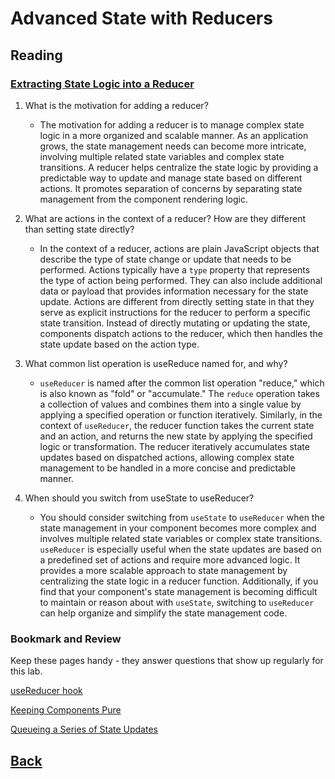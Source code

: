 # Advanced State with Reducers

## Reading

### [Extracting State Logic into a Reducer](https://react.dev/learn/extracting-state-logic-into-a-reducer)

1. What is the motivation for adding a reducer?
   * The motivation for adding a reducer is to manage complex state logic in a more organized and scalable manner. As an application grows, the state management needs can become more intricate, involving multiple related state variables and complex state transitions. A reducer helps centralize the state logic by providing a predictable way to update and manage state based on different actions. It promotes separation of concerns by separating state management from the component rendering logic.

2. What are actions in the context of a reducer? How are they different than setting state directly?
   * In the context of a reducer, actions are plain JavaScript objects that describe the type of state change or update that needs to be performed. Actions typically have a `type` property that represents the type of action being performed. They can also include additional data or payload that provides information necessary for the state update. Actions are different from directly setting state in that they serve as explicit instructions for the reducer to perform a specific state transition. Instead of directly mutating or updating the state, components dispatch actions to the reducer, which then handles the state update based on the action type.

3. What common list operation is useReduce named for, and why?
   * `useReducer` is named after the common list operation "reduce," which is also known as "fold" or "accumulate." The `reduce` operation takes a collection of values and combines them into a single value by applying a specified operation or function iteratively. Similarly, in the context of `useReducer`, the reducer function takes the current state and an action, and returns the new state by applying the specified logic or transformation. The reducer iteratively accumulates state updates based on dispatched actions, allowing complex state management to be handled in a more concise and predictable manner.

4. When should you switch from useState to useReducer?
   * You should consider switching from `useState` to `useReducer` when the state management in your component becomes more complex and involves multiple related state variables or complex state transitions. `useReducer` is especially useful when the state updates are based on a predefined set of actions and require more advanced logic. It provides a more scalable approach to state management by centralizing the state logic in a reducer function. Additionally, if you find that your component's state management is becoming difficult to maintain or reason about with `useState`, switching to `useReducer` can help organize and simplify the state management code.

### Bookmark and Review

Keep these pages handy - they answer questions that show up regularly for this lab.

[useReducer hook](https://react.dev/reference/react/useReducer)

[Keeping Components Pure](https://react.dev/learn/keeping-components-pure)

[Queueing a Series of State Updates](https://react.dev/learn/queueing-a-series-of-state-updates)

## [Back](../401readingNotes.md)